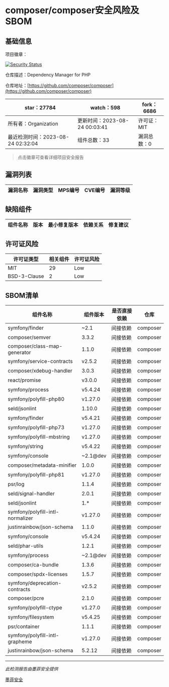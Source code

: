# composer/composer安全风险及SBOM

## 基础信息

项目徽章：

[![Security Status](https://www.murphysec.com/platform3/v31/badge/1694417038427906048.svg)](https://www.murphysec.com/console/report/1691879488088727552/1694417038427906048)

仓库描述：Dependency Manager for PHP

仓库地址：[https://github.com/composer/composer](https://github.com/composer/composer)

| star：27784 | watch：598 | fork：6686 |
| ----------- | -------------- | ------------ |
| 所有者：Organization | 更新时间：2023-08-24 00:03:41 | 许可证：MIT |
| 最近检测时间：2023-08-24 02:32:04 | 组件总数：33 | 漏洞总数：0 |

> 点击徽章可查看详细项目安全报告



## 漏洞列表

| 漏洞名称 | 漏洞类型 | MPS编号 | CVE编号 | 漏洞等级 |
| ------- | ------ | ------- | ------ | ----- |





## 缺陷组件

| 组件名称 | 版本 | 最小修复版本 | 依赖关系 | 修复建议 |
| -------- | ---- | ------------ | -------- | -------- |





## 许可证风险

| 许可证类型 | 相关组件 | 许可证风险 |
| ---------- | -------- | ---------- |
|MIT|29|Low|
|BSD-3-Clause|2|Low|




## SBOM清单

| 组件名称 | 组件版本 | 是否直接依赖 | 仓库 |
| -------- | -------- | ------------ | ---- |
|symfony/finder|~2.1|间接依赖|composer|
|composer/semver|3.3.2|间接依赖|composer|
|composer/class-map-generator|1.1.0|间接依赖|composer|
|symfony/service-contracts|v2.5.2|间接依赖|composer|
|composer/xdebug-handler|3.0.3|间接依赖|composer|
|react/promise|v3.0.0|间接依赖|composer|
|symfony/process|v5.4.24|间接依赖|composer|
|symfony/polyfill-php80|v1.27.0|间接依赖|composer|
|seld/jsonlint|1.10.0|间接依赖|composer|
|symfony/finder|v5.4.21|间接依赖|composer|
|symfony/polyfill-php73|v1.27.0|间接依赖|composer|
|symfony/polyfill-mbstring|v1.27.0|间接依赖|composer|
|symfony/string|v5.4.22|间接依赖|composer|
|symfony/console|~2.1@dev|间接依赖|composer|
|composer/metadata-minifier|1.0.0|间接依赖|composer|
|symfony/polyfill-php81|v1.27.0|间接依赖|composer|
|psr/log|1.1.4|间接依赖|composer|
|seld/signal-handler|2.0.1|间接依赖|composer|
|seld/jsonlint|1.*|间接依赖|composer|
|symfony/polyfill-intl-normalizer|v1.27.0|间接依赖|composer|
|justinrainbow/json-schema|1.1.0|间接依赖|composer|
|symfony/console|v5.4.24|间接依赖|composer|
|seld/phar-utils|1.2.1|间接依赖|composer|
|symfony/process|~2.1@dev|间接依赖|composer|
|composer/ca-bundle|1.3.6|间接依赖|composer|
|composer/spdx-licenses|1.5.7|间接依赖|composer|
|symfony/deprecation-contracts|v2.5.2|间接依赖|composer|
|composer/pcre|2.1.0|间接依赖|composer|
|symfony/polyfill-ctype|v1.27.0|间接依赖|composer|
|symfony/filesystem|v5.4.25|间接依赖|composer|
|psr/container|1.1.1|间接依赖|composer|
|symfony/polyfill-intl-grapheme|v1.27.0|间接依赖|composer|
|justinrainbow/json-schema|5.2.12|间接依赖|composer|


------

*此检测报告由墨菲安全提供*

[墨菲安全](www.murphysec.com)